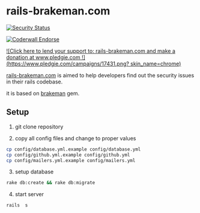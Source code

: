 # rails-brakeman.com

[![Security Status](http://rails-brakeman.com/flyerhzm/rails-brakeman.com.png)](http://rails-brakeman.com/flyerhzm/rails-brakeman.com)

[![Coderwall Endorse](http://api.coderwall.com/flyerhzm/endorsecount.png)](http://coderwall.com/flyerhzm)

[![Click here to lend your support to: rails-brakeman.com and make a donation at www.pledgie.com !](https://www.pledgie.com/campaigns/17431.png?  skin_name=chrome)](http://www.pledgie.com/campaigns/17431)

[rails-brakeman.com][1] is aimed to help developers find out the security issues in their rails codebase.

it is based on [brakeman][2] gem.

## Setup

1. git clone repository

2. copy all config files and change to proper values

```bash
cp config/database.yml.example config/database.yml
cp config/github.yml.example config/github.yml
cp config/mailers.yml.example config/mailers.yml
```

3. setup database

```bash
rake db:create && rake db:migrate
```

4. start server

```bash
rails  s
```

[1]: http://rails-brakeman.com
[2]: https://github.com/presidentbeef/brakeman
